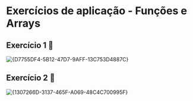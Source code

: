 # Exercícios de aplicação - Funções e Arrays

## Exercício 1 🌟
![{D7755DF4-5B12-47D7-9AFF-13C753D4887C}](https://github.com/user-attachments/assets/6f82900e-3a51-4b1f-863a-c575d06c2201)

## Exercício 2 🌟
![{1307266D-3137-465F-A069-48C4C700995F}](https://github.com/user-attachments/assets/1ecf2c34-4ff4-4d43-8528-6f4854945570)
